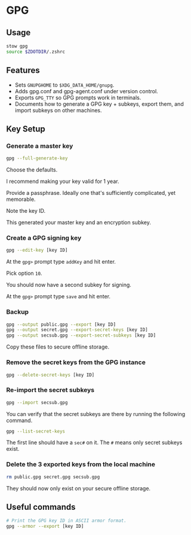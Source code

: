 # GPG

## Usage

```sh
stow gpg
source $ZDOTDIR/.zshrc
```

## Features

- Sets `GNUPGHOME` to `$XDG_DATA_HOME/gnupg`.
- Adds gpg.conf and gpg-agent.conf under version control.
- Exports `GPG_TTY` so GPG prompts work in terminals.
- Documents how to generate a GPG key + subkeys,
  export them,
  and import subkeys on other machines.

## Key Setup

### Generate a master key

```sh
gpg --full-generate-key
```

Choose the defaults.

I recommend making your key valid for 1 year.

Provide a passphrase.
Ideally one that's sufficiently complicated,
yet memorable.

Note the key ID.

This generated your master key
and an encryption subkey.

### Create a GPG signing key

```sh
gpg --edit-key [key ID]
```

At the `gpg>` prompt type `addKey` and hit enter.

Pick option `10`.

You should now have a second subkey for signing.

At the `gpg>` prompt type `save` and hit enter.

### Backup

```sh
gpg --output public.gpg --export [key ID]
gpg --output secret.gpg --export-secret-keys [key ID]
gpg --output secsub.gpg --export-secret-subkeys [key ID]
```

Copy these files to secure offline storage.

### Remove the secret keys from the GPG instance

```sh
gpg --delete-secret-keys [key ID]
```

### Re-import the secret subkeys

```sh
gpg --import secsub.gpg
```

You can verify that the secret subkeys are there by running the following command.

```sh
gpg --list-secret-keys
```

The first line should have a `sec#` on it.
The `#` means only secret subkeys exist.

### Delete the 3 exported keys from the local machine

```sh
rm public.gpg secret.gpg secsub.gpg
```

They should now only exist on your secure offline storage.

## Useful commands

```sh
# Print the GPG key ID in ASCII armor format.
gpg --armor --export [key ID]
```

